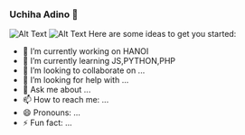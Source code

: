 ### Uchiha Adino 👋
![Alt Text](https://media.giphy.com/media/ZL2iRxhnDwtSE/giphy.gif)
![Alt Text](https://im3.ezgif.com/tmp/ezgif-3-f7543e279c14.gif)
Here are some ideas to get you started:

- 🔭 I’m currently working on HANOI
- 🌱 I’m currently learning JS,PYTHON,PHP
- 👯 I’m looking to collaborate on ...
- 🤔 I’m looking for help with ...
- 💬 Ask me about ...
- 📫 How to reach me: ...
- 😄 Pronouns: ...
- ⚡ Fun fact: ...
